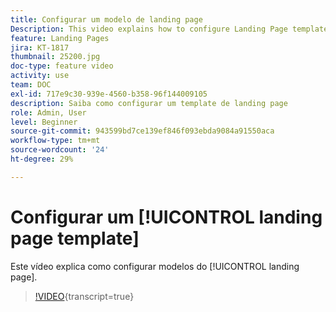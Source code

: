 ```yaml
---
title: Configurar um modelo de landing page
Description: This video explains how to configure Landing Page templates in Adobe Campaign Standard.
feature: Landing Pages
jira: KT-1817
thumbnail: 25200.jpg
doc-type: feature video
activity: use
team: DOC
exl-id: 717e9c30-939e-4560-b358-96f144009105
description: Saiba como configurar um template de landing page
role: Admin, User
level: Beginner
source-git-commit: 943599bd7ce139ef846f093ebda9084a91550aca
workflow-type: tm+mt
source-wordcount: '24'
ht-degree: 29%

---
```


# Configurar um [!UICONTROL landing page template]

Este vídeo explica como configurar modelos do [!UICONTROL landing page].

>[!VIDEO](https://video.tv.adobe.com/v/31859/?learn=on&captions=por_br){transcript=true}
